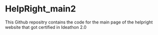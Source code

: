 # HelpRight_main2
This Github repositry contains the code for the main page of the helpright website that got certified in Ideathon 2.0 
